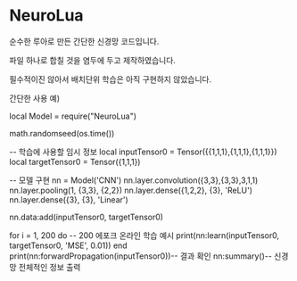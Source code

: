 # NeuroLua
순수한 루아로 만든 간단한 신경망 코드입니다.

파일 하나로 합칠 것을 염두에 두고 제작하였습니다.

필수적이진 않아서 배치단위 학습은 아직 구현하지 않았습니다. 

간단한 사용 예)

local Model = require("NeuroLua")

math.randomseed(os.time())

-- 학습에 사용할 임시 정보
local inputTensor0 = Tensor({{1,1,1},{1,1,1},{1,1,1}})
local targetTensor0 = Tensor({1,1,1})

-- 모델 구현
nn = Model('CNN')
nn.layer.convolution({3,3},{3,3},3,1,1)
nn.layer.pooling(1, {3,3}, {2,2})
nn.layer.dense({1,2,2}, {3}, 'ReLU')
nn.layer.dense({3}, {3}, 'Linear')

nn.data:add(inputTensor0, targetTensor0)

for i = 1, 200 do -- 200 에포크 온라인 학습 예시
    print(nn:learn(inputTensor0, targetTensor0, 'MSE', 0.01))
end
print(nn:forwardPropagation(inputTensor0))-- 결과 확인
nn:summary()-- 신경망 전체적인 정보 출력
